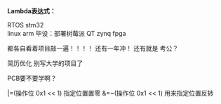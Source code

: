 **Lambda表达式：**

RTOS 
stm32  
linux 
arm
毕设：部署树莓派
QT
zynq
fpga

都各自看着项目敲一遍！！！！
还有一年冲！
还有就是 考公？

简历优化 别写大学的项目了

PCB要不要学啊？

|=(操作位 0x1 << 1)   指定位置置零
&=~(操作位 0x1 << 1)  用来指定位置反转
